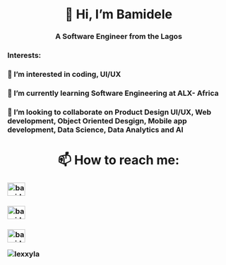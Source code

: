 <h1 align="center">👋 Hi, I’m Bamidele
<h3 align="center">A Software Engineer from the Lagos</h3>

<h3 align="left">Interests:</h3>

<p align="left">
<h3 align="left"> 👀 I’m interested in coding, UI/UX
<h3 align="left">🌱 I’m currently learning Software Engineering at ALX- Africa
<h3 align="left"> 💞️ I’m looking to collaborate on Product Design UI/UX, Web development, Object Oriented Desgign, Mobile app development, Data Science, Data Analytics and AI

  
<h1 align="center">📫 How to reach me:</h3>
<p align="left">
<h3 align="left"><a href="https://www.linkedin.com/in/bamidele-adefolaju-190ab5b5/" target="blank"><img align="center" src="https://raw.githubusercontent.com/rahuldkjain/github-profile-readme-generator/master/src/images/icons/Social/linked-in-alt.svg" alt="bamidele-adefolaju" height="30" width="40" /></a>
<h3 align="left"><a href="https://www.twitter.com/lexxyla" target="blank"><img align="center" src="https://raw.githubusercontent.com/rahuldkjain/github-profile-readme-generator/master/src/images/icons/Social/twitter.svg" alt="bamidele-adefolaju" height="30" width="40" /></a>
<h3 align="left"><a href="https://www.instagram.com/olamidelealexxy" target="blank"><img align="center" src="https://raw.githubusercontent.com/rahuldkjain/github-profile-readme-generator/master/src/images/icons/Social/instagram.svg" alt="bamidele-adefolaju" height="30" width="40" /></a>


<p><img align="center" src="https://github-readme-stats.vercel.app/api/top-langs?username=lexxyla&show_icons=true&locale=en&layout=compact" alt="lexxyla" /></p>
<!---
Lexxyla/Lexxyla is a ✨ special ✨ repository because its `README.md` (this file) appears on your GitHub profile.
You can click the Preview link to take a look at your changes.
--->
